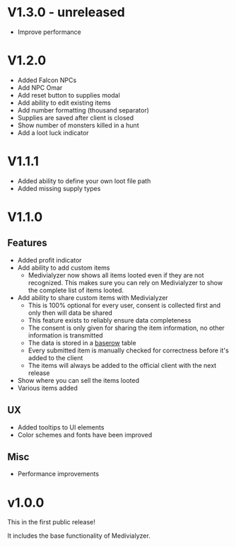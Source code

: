 # V1.3.0 - unreleased
- Improve performance

# V1.2.0
- Added Falcon NPCs
- Add NPC Omar
- Add reset button to supplies modal
- Add ability to edit existing items
- Add number formatting (thousand separator)
- Supplies are saved after client is closed
- Show number of monsters killed in a hunt
- Add a loot luck indicator

# V1.1.1
- Added ability to define your own loot file path
- Added missing supply types

# V1.1.0
## Features
- Added profit indicator
- Add ability to add custom items
  - Medivialyzer now shows all items looted even if they are not recognized. This makes sure you can rely on Medivialyzer to show the complete list of items looted.
- Add ability to share custom items with Medivialyzer
  - This is 100% optional for every user, consent is collected first and only then will data be shared
  - This feature exists to reliably ensure data completeness
  - The consent is only given for sharing the item information, no other information is transmitted
  - The data is stored in a [baserow](baserow.io) table
  - Every submitted item is manually checked for correctness before it's added to the client
  - The items will always be added to the official client with the next release
- Show where you can sell the items looted
- Various items added

## UX
- Added tooltips to UI elements
- Color schemes and fonts have been improved

## Misc
- Performance improvements

# v1.0.0
This in the first public release!

It includes the base functionality of Medivialyzer.